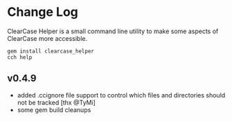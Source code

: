 # Change Log

ClearCase Helper is a small command line utility to make some aspects of ClearCase more accessible.

    gem install clearcase_helper
    cch help

## v0.4.9

* added .ccignore file support to control which files and directories should not be tracked [thx @TyMi]
* some gem build cleanups
